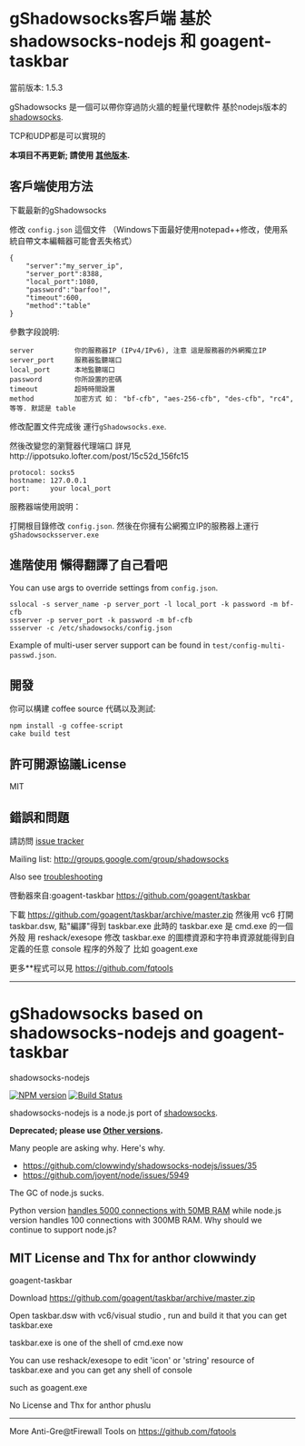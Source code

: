 gShadowsocks客戶端 基於shadowsocks-nodejs 和 goagent-taskbar
===========

當前版本: 1.5.3

gShadowsocks 是一個可以帶你穿過防火牆的輕量代理軟件 基於nodejs版本的  [shadowsocks](https://github.com/shadowsocks/shadowsocks-nodejs).

TCP和UDP都是可以實現的

**本項目不再更新; 請使用 [其他版本](https://github.com/clowwindy/shadowsocks/wiki/Ports-and-Clients).**


客戶端使用方法
-----------

下載最新的gShadowsocks

修改 `config.json` 這個文件 （Windows下面最好使用notepad++修改，使用系統自帶文本編輯器可能會丟失格式）

    {
        "server":"my_server_ip",
        "server_port":8388,
        "local_port":1080,
        "password":"barfoo!",
        "timeout":600,
        "method":"table"
    }

參數字段說明:

    server          你的服務器IP (IPv4/IPv6), 注意 這是服務器的外網獨立IP
    server_port     服務器監聽端口
    local_port      本地監聽端口
    password        你所設置的密碼
    timeout         超時時間設置
    method          加密方式 如： "bf-cfb", "aes-256-cfb", "des-cfb", "rc4", 等等. 默認是 table


修改配置文件完成後 運行`gShadowsocks.exe`.

然後改變您的瀏覽器代理端口 詳見http://ippotsuko.lofter.com/post/15c52d_156fc15

    protocol: socks5
    hostname: 127.0.0.1
    port:     your local_port


服務器端使用說明：

打開根目錄修改 `config.json`. 然後在你擁有公網獨立IP的服務器上運行 `gShadowsocksserver.exe`


進階使用 懶得翻譯了自己看吧
------------

You can use args to override settings from `config.json`.

    sslocal -s server_name -p server_port -l local_port -k password -m bf-cfb
    ssserver -p server_port -k password -m bf-cfb
    ssserver -c /etc/shadowsocks/config.json

Example of multi-user server support can be found in `test/config-multi-passwd.json`.

開發
-----------------------------

你可以構建 coffee source 代碼以及測試:

    npm install -g coffee-script
    cake build test

許可開源協議License
-----------------
MIT

錯誤和問題
----------------
請訪問 [issue tracker](https://github.com/clowwindy/shadowsocks-nodejs/issues?state=open)

Mailing list: http://groups.google.com/group/shadowsocks

Also see [troubleshooting](https://github.com/clowwindy/shadowsocks/wiki/Troubleshooting)



啓動器來自:goagent-taskbar https://github.com/goagent/taskbar

下載 https://github.com/goagent/taskbar/archive/master.zip
然後用 vc6 打開 taskbar.dsw, 點"編譯"得到 taskbar.exe
此時的 taskbar.exe 是 cmd.exe 的一個外殼
用 reshack/exesope 修改 taskbar.exe 的圖標資源和字符串資源就能得到自定義的任意 console 程序的外殼了
比如 goagent.exe

更多**程式可以見 https://github.com/fqtools

----------

gShadowsocks based on shadowsocks-nodejs and goagent-taskbar
==================

shadowsocks-nodejs

[![NPM version]][NPM] [![Build Status]][Travis CI]

shadowsocks-nodejs is a node.js port of [shadowsocks].

**Deprecated; please use [Other versions].**

Many people are asking why. Here's why.

- https://github.com/clowwindy/shadowsocks-nodejs/issues/35
- https://github.com/joyent/node/issues/5949

The GC of node.js sucks.

Python version [handles 5000 connections with 50MB RAM](https://github.com/clowwindy/shadowsocks/wiki/Optimizing-Shadowsocks) while node.js version
handles 100 connections with 300MB RAM. Why should we continue to support
node.js?


[Build Status]:    https://img.shields.io/travis/clowwindy/shadowsocks-nodejs/master.svg?style=flat
[NPM]:             https://www.npmjs.org/package/shadowsocks
[NPM version]:     https://img.shields.io/npm/v/shadowsocks.svg?style=flatp
[Travis CI]:       https://travis-ci.org/clowwindy/shadowsocks-nodejs
[shadowsocks]:     https://github.com/clowwindy/shadowsocks
[Other versions]:  https://github.com/clowwindy/shadowsocks/wiki/Ports-and-Clients

MIT License and Thx for anthor clowwindy
-------
goagent-taskbar

Download https://github.com/goagent/taskbar/archive/master.zip

Open taskbar.dsw with vc6/visual studio , run and build it that you can get taskbar.exe

taskbar.exe is one of the shell of cmd.exe now

You can use reshack/exesope to edit 'icon' or 'string' resource of taskbar.exe and you can get any shell of console

such as goagent.exe

No License and Thx for anthor phuslu


------

More Anti-Gre@tFirewall Tools on https://github.com/fqtools
